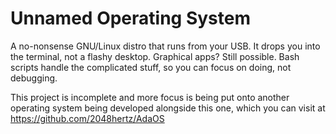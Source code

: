 # Unnamed Operating System
A no-nonsense GNU/Linux distro that runs from your USB. It drops you into the terminal, not a flashy desktop. Graphical apps? Still possible. Bash scripts handle the complicated stuff, so you can focus on doing, not debugging.

This project is incomplete and more focus is being put onto another operating system being developed alongside this one, which you can visit at https://github.com/2048hertz/AdaOS
